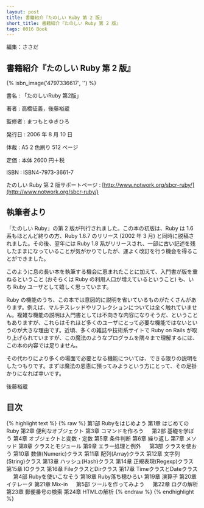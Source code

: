 ```yaml
---
layout: post
title: 書籍紹介『たのしい Ruby 第 2 版』
short_title: 書籍紹介『たのしい Ruby 第 2 版』
tags: 0016 Book
---
```



編集：ささだ

## 書籍紹介『たのしい Ruby 第 2 版』
{% isbn_image('4797336617', '') %}

書名
: 「たのしいRuby 第2版」 

著者
: 高橋征義，後藤裕蔵

監修者
: まつもとゆきひろ

発行日
: 2006 年 8 月 10 日 

体裁
: A5 2 色刷り 512 ページ 

定価
: 本体 2600 円＋税 

ISBN
: ISBN4-7973-3661-7

たのしい Ruby 第 2 版サポートページ
:  [http://www.notwork.org/sbcr-ruby/](http://www.notwork.org/sbcr-ruby/)

## 執筆者より

「たのしい Ruby」の第 2 版が刊行されました。この本の初版は、Ruby は 1.6 系もほとんど終りの方、Ruby 1.6.7 のリリース (2002 年 3 月) と同時に脱稿されました。その後、翌年には Ruby 1.8 系がリリースされ、一部に古い記述を残したままになっていることが気がかりでしたが、運よく改訂を行う機会を得ることができました。

このように息の長い本を執筆する機会に恵まれたことに加えて、入門書が版を重ねるということ (おそらくは Ruby の利用人口が増えているということ) も、いち Ruby ユーザとして嬉しく思っています。

Ruby の機能のうち、この本では意図的に説明を省いているものがたくさんがあります。例えば、マルチスレッドやリフレクションについては全く触れていません。複雑な機能の説明は入門書としては不向きな内容になりそうだ、ということもありますが、これらはそれほど多くのユーザにとって必要な機能ではないというのが大きな理由です。近頃、多くの雑誌や技術系サイトで Ruby on Rails が取り上げられていますが、この魔法のようなプログラムを隅々まで理解するには、この本の内容では足りません。

その代わりにより多くの場面で必要となる機能については、できる限りの説明をしたつもりです。まずは魔法の恩恵に預ってみようという方にとって、その足掛かりになれば幸いです。

後藤裕蔵

## 目次

{% highlight text %}
{% raw %}
第1部 Rubyをはじめよう
第1章 はじめてのRuby
第2章 便利なオブジェクト
第3章 コマンドを作ろう
　
第2部 基礎を学ぼう
第4章 オブジェクトと変数・定数
第5章 条件判断
第6章 繰り返し
第7章 メソッド
第8章 クラスとモジュール
第9章 エラー処理と例外
　
第3部 クラスを使おう
第10章 数値(Numeric)クラス
第11章 配列(Array)クラス
第12章 文字列(String)クラス
第13章 ハッシュ(Hash)クラス
第14章 正規表現(Regexp)クラス
第15章 IOクラス
第16章 FileクラスとDirクラス
第17章 TimeクラスとDateクラス
　
第4部 Rubyを使いこなそう
第18章 Ruby落ち穂ひろい
第19章 演算子
第20章 イテレータ
第21章 Mix-in
　
第5部 ツールを作ってみよう
　
第22章 ログの解析
第23章 郵便番号の検索
第24章 HTMLの解析
{% endraw %}
{% endhighlight %}



